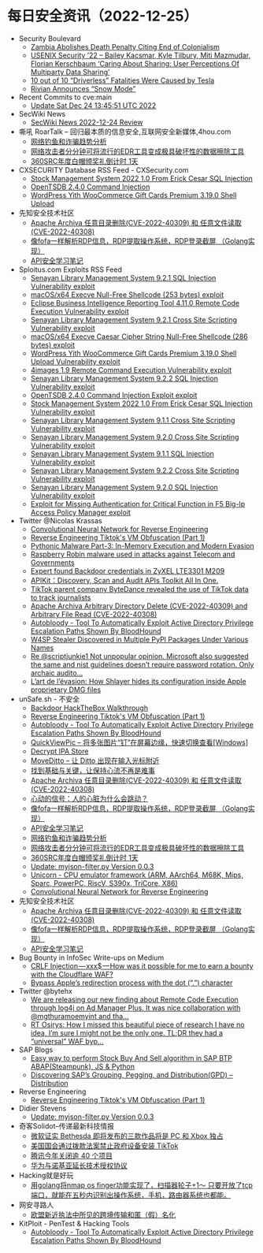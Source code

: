 # 每日安全资讯（2022-12-25）

- Security Boulevard
  - [Zambia Abolishes Death Penalty Citing End of Colonialism](https://securityboulevard.com/2022/12/zambia-abolishes-death-penalty-citing-end-of-colonialism/)
  - [USENIX Security ’22 – Bailey Kacsmar, Kyle Tilbury, Miti Mazmudar, Florian Kerschbaum ‘Caring About Sharing: User Perceptions Of Multiparty Data Sharing’](https://securityboulevard.com/2022/12/usenix-security-22-bailey-kacsmar-kyle-tilbury-miti-mazmudar-florian-kerschbaum-caring-about-sharing-user-perceptions-of-multiparty-data-sharing/)
  - [10 out of 10 “Driverless” Fatalities Were Caused by Tesla](https://securityboulevard.com/2022/12/10-out-of-10-driverless-fatalities-were-caused-by-tesla/)
  - [Rivian Announces “Snow Mode”](https://securityboulevard.com/2022/12/rivian-announces-snow-mode/)
- Recent Commits to cve:main
  - [Update Sat Dec 24 13:45:51 UTC 2022](https://github.com/trickest/cve/commit/2bc7f779f06eccf56574370c16e735b9b6302c3e)
- SecWiki News
  - [SecWiki News 2022-12-24 Review](http://www.sec-wiki.com/?2022-12-24)
- 嘶吼 RoarTalk – 回归最本质的信息安全,互联网安全新媒体,4hou.com
  - [网络钓鱼和诈骗趋势分析](https://www.4hou.com/posts/ykj6)
  - [网络攻击者分分钟可将流行的EDR工具变成极具破坏性的数据擦除工具](https://www.4hou.com/posts/oJ1Y)
  - [360SRC年度白帽颁奖礼倒计时 1天](https://www.4hou.com/posts/4KB7)
- CXSECURITY Database RSS Feed - CXSecurity.com
  - [Stock Management System 2022 1.0 From Erick Cesar SQL Injection](https://cxsecurity.com/issue/WLB-2022120045)
  - [OpenTSDB 2.4.0 Command Injection](https://cxsecurity.com/issue/WLB-2022120044)
  - [WordPress Yith WooCommerce Gift Cards Premium 3.19.0 Shell Upload](https://cxsecurity.com/issue/WLB-2022120043)
- 先知安全技术社区
  - [Apache Archiva 任意目录删除(CVE-2022-40309) 和 任意文件读取(CVE-2022-40308)](https://xz.aliyun.com/t/11979)
  - [像fofa一样解析RDP信息，RDP提取操作系统，RDP登录截屏 （Golang实现）](https://xz.aliyun.com/t/11978)
  - [API安全学习笔记](https://xz.aliyun.com/t/11977)
- Sploitus.com Exploits RSS Feed
  - [Senayan Library Management System 9.2.1 SQL Injection Vulnerability exploit](https://sploitus.com/exploit?id=1337DAY-ID-38119&utm_source=rss&utm_medium=rss)
  - [macOS/x64 Execve Null-Free Shellcode (253 bytes) exploit](https://sploitus.com/exploit?id=1337DAY-ID-38121&utm_source=rss&utm_medium=rss)
  - [Eclipse Business Intelligence Reporting Tool 4.11.0 Remote Code Execution Vulnerability exploit](https://sploitus.com/exploit?id=1337DAY-ID-38125&utm_source=rss&utm_medium=rss)
  - [Senayan Library Management System 9.2.1 Cross Site Scripting Vulnerability exploit](https://sploitus.com/exploit?id=1337DAY-ID-38118&utm_source=rss&utm_medium=rss)
  - [macOS/x64 Execve Caesar Cipher String Null-Free Shellcode (286 bytes) exploit](https://sploitus.com/exploit?id=1337DAY-ID-38122&utm_source=rss&utm_medium=rss)
  - [WordPress Yith WooCommerce Gift Cards Premium 3.19.0 Shell Upload Vulnerability exploit](https://sploitus.com/exploit?id=1337DAY-ID-38127&utm_source=rss&utm_medium=rss)
  - [4images 1.9 Remote Command Execution Vulnerability exploit](https://sploitus.com/exploit?id=1337DAY-ID-38123&utm_source=rss&utm_medium=rss)
  - [Senayan Library Management System 9.2.2 SQL Injection Vulnerability exploit](https://sploitus.com/exploit?id=1337DAY-ID-38120&utm_source=rss&utm_medium=rss)
  - [OpenTSDB 2.4.0 Command Injection Exploit exploit](https://sploitus.com/exploit?id=1337DAY-ID-38128&utm_source=rss&utm_medium=rss)
  - [Stock Management System 2022 1.0 From Erick Cesar SQL Injection Vulnerability exploit](https://sploitus.com/exploit?id=1337DAY-ID-38126&utm_source=rss&utm_medium=rss)
  - [Senayan Library Management System 9.1.1 Cross Site Scripting Vulnerability exploit](https://sploitus.com/exploit?id=1337DAY-ID-38115&utm_source=rss&utm_medium=rss)
  - [Senayan Library Management System 9.2.0 Cross Site Scripting Vulnerability exploit](https://sploitus.com/exploit?id=1337DAY-ID-38116&utm_source=rss&utm_medium=rss)
  - [Senayan Library Management System 9.1.1 SQL Injection Vulnerability exploit](https://sploitus.com/exploit?id=1337DAY-ID-38114&utm_source=rss&utm_medium=rss)
  - [Senayan Library Management System 9.2.2 Cross Site Scripting Vulnerability exploit](https://sploitus.com/exploit?id=1337DAY-ID-38124&utm_source=rss&utm_medium=rss)
  - [Senayan Library Management System 9.2.0 SQL Injection Vulnerability exploit](https://sploitus.com/exploit?id=1337DAY-ID-38117&utm_source=rss&utm_medium=rss)
  - [Exploit for Missing Authentication for Critical Function in F5 Big-Ip Access Policy Manager exploit](https://sploitus.com/exploit?id=E2690F56-34D9-5735-A733-8193CE2B6DBE&utm_source=rss&utm_medium=rss)
- Twitter @Nicolas Krassas
  - [Convolutional Neural Network for Reverse Engineering](https://twitter.com/Dinosn/status/1606724740408029184)
  - [Reverse Engineering Tiktok's VM Obfuscation (Part 1)](https://twitter.com/Dinosn/status/1606724711815479296)
  - [Pythonic Malware Part-3: In-Memory Execution and Modern Evasion](https://twitter.com/Dinosn/status/1606709123399172096)
  - [Raspberry Robin malware used in attacks against Telecom and Governments](https://twitter.com/Dinosn/status/1606708841235750912)
  - [Expert found Backdoor credentials in ZyXEL LTE3301 M209](https://twitter.com/Dinosn/status/1606708802413273094)
  - [APIKit：Discovery, Scan and Audit APIs Toolkit All In One.](https://twitter.com/Dinosn/status/1606648865809219586)
  - [TikTok parent company ByteDance revealed the use of TikTok data to track journalists](https://twitter.com/Dinosn/status/1606648225267605505)
  - [Apache Archiva Arbitrary Directory Delete (CVE-2022-40309) and Arbitrary File Read (CVE-2022-40308)](https://twitter.com/Dinosn/status/1606648180606734337)
  - [Autobloody - Tool To Automatically Exploit Active Directory Privilege Escalation Paths Shown By BloodHound](https://twitter.com/Dinosn/status/1606647822035652610)
  - [W4SP Stealer Discovered in Multiple PyPI Packages Under Various Names](https://twitter.com/Dinosn/status/1606647794646786051)
  - [Re @scriptjunkie1 Not unpopular opinion. Microsoft also suggested the same and nist guidelines doesn’t require password rotation. Only archaic audito...](https://twitter.com/Dinosn/status/1606604273873260544)
  - [L’art de l’évasion: How Shlayer hides its configuration inside Apple proprietary DMG files](https://twitter.com/Dinosn/status/1606546826005516292)
- unSafe.sh - 不安全
  - [Backdoor HackTheBox Walkthrough](https://buaq.net/go-141277.html)
  - [Reverse Engineering Tiktok's VM Obfuscation (Part 1)](https://buaq.net/go-141281.html)
  - [Autobloody - Tool To Automatically Exploit Active Directory Privilege Escalation Paths Shown By BloodHound](https://buaq.net/go-141265.html)
  - [QuickViewPic – 将多张图片“钉”在屏幕边缘，快速切换查看[Windows]](https://buaq.net/go-141263.html)
  - [Decrypt IPA Store](https://buaq.net/go-141261.html)
  - [MoveDitto – 让 Ditto 出现在输入光标附近](https://buaq.net/go-141264.html)
  - [找到基础与关键，让保持心流不再是难事](https://buaq.net/go-141267.html)
  - [Apache Archiva 任意目录删除(CVE-2022-40309) 和 任意文件读取(CVE-2022-40308)](https://buaq.net/go-141257.html)
  - [心动的信号：人的心脏为什么会跳动？​](https://buaq.net/go-141249.html)
  - [像fofa一样解析RDP信息，RDP提取操作系统，RDP登录截屏 （Golang实现）](https://buaq.net/go-141258.html)
  - [API安全学习笔记](https://buaq.net/go-141259.html)
  - [网络钓鱼和诈骗趋势分析](https://buaq.net/go-141239.html)
  - [网络攻击者分分钟可将流行的EDR工具变成极具破坏性的数据擦除工具](https://buaq.net/go-141240.html)
  - [360SRC年度白帽颁奖礼倒计时 1天](https://buaq.net/go-141229.html)
  - [Update: myjson-filter.py Version 0.0.3](https://buaq.net/go-141216.html)
  - [Unicorn - CPU emulator framework (ARM, AArch64, M68K, Mips, Sparc, PowerPC, RiscV, S390x, TriCore, X86)](https://buaq.net/go-141206.html)
  - [Convolutional Neural Network for Reverse Engineering](https://buaq.net/go-141199.html)
- 先知安全技术社区
  - [Apache Archiva 任意目录删除(CVE-2022-40309) 和 任意文件读取(CVE-2022-40308)](https://xz.aliyun.com/t/11979)
  - [像fofa一样解析RDP信息，RDP提取操作系统，RDP登录截屏 （Golang实现）](https://xz.aliyun.com/t/11978)
  - [API安全学习笔记](https://xz.aliyun.com/t/11977)
- Bug Bounty in InfoSec Write-ups on Medium
  - [CRLF Injection — xxx$ — How was it possible for me to earn a bounty with the Cloudflare WAF?](https://infosecwriteups.com/crlf-injection-xxx-how-was-it-possible-for-me-to-earn-a-bounty-with-the-cloudflare-waf-f581506f97f5?source=rss----7b722bfd1b8d--bug_bounty)
  - [Bypass Apple’s redirection process with the dot (“.”) character](https://infosecwriteups.com/bypass-apples-redirection-process-with-the-dot-character-c47d40537202?source=rss----7b722bfd1b8d--bug_bounty)
- Twitter @bytehx
  - [We are releasing our new finding about Remote Code Execution through log4j on Ad Manager Plus. It was nice collaboration with @mgthuramoemyint and tha...](https://twitter.com/bytehx343/status/1606658410258509824)
  - [RT Osirys: How I missed this beautiful piece of research I have no idea, I’m sure I might not be the only one. TL;DR they had a “universal” WAF byp...](https://twitter.com/osiryszzz/status/1606470124344856576)
- SAP Blogs
  - [Easy way to perform Stock Buy And Sell algorithm in SAP BTP ABAP(Steampunk), JS & Python](https://blogs.sap.com/2022/12/24/easy-way-to-perform-stock-buy-and-sell-algorithm-in-sap-btp-abapsteampunk-js-python/)
  - [Discovering SAP’s Grouping, Pegging, and Distribution(GPD) – Distribution](https://blogs.sap.com/2022/12/24/discovering-saps-grouping-pegging-and-distributiongpd-distribution/)
- Reverse Engineering
  - [Reverse Engineering Tiktok's VM Obfuscation (Part 1)](https://www.reddit.com/r/ReverseEngineering/comments/zubos7/reverse_engineering_tiktoks_vm_obfuscation_part_1/)
- Didier Stevens
  - [Update: myjson-filter.py Version 0.0.3](https://blog.didierstevens.com/2022/12/24/update-myjson-filter-py-version-0-0-3/)
- 奇客Solidot–传递最新科技情报
  - [微软证实 Bethesda 即将发布的三款作品将是 PC 和 Xbox 独占](https://www.solidot.org/story?sid=73750)
  - [美国国会通过拨款法案禁止政府设备安装 TikTok](https://www.solidot.org/story?sid=73749)
  - [腾讯今年关闭逾 40 个项目](https://www.solidot.org/story?sid=73748)
  - [华为与诺基亚延长技术授权协议](https://www.solidot.org/story?sid=73747)
- Hacking就是好玩
  - [用golang将nmap os finger功能实现了，扫描器轮子+1～ 只要开放了tcp端口，就能在五秒内识别出操作系统，手机，路由器系统也都能。](https://mp.weixin.qq.com/s?__biz=MzU2NzcwNTY3Mg==&mid=2247484628&idx=1&sn=bc49ebef8e160a51cd7eee0020dd27b9&chksm=fc986df3cbefe4e54c3deeb1648e31aa81a69d55109ff74944a9d71ad679ef0cdda8ed82fb07&scene=58&subscene=0#rd)
- 网安寻路人
  - [欧盟新近执法中所见的跨境传输和匿（假）名化](https://mp.weixin.qq.com/s?__biz=MzIxODM0NDU4MQ==&mid=2247497582&idx=1&sn=283a8cce070763340d46579117f5de5a&chksm=97e94a84a09ec392b71f52c753314ff7211bccb0959f014159ab27f24353945ed32fc60a3684&scene=58&subscene=0#rd)
- KitPloit - PenTest & Hacking Tools
  - [Autobloody - Tool To Automatically Exploit Active Directory Privilege Escalation Paths Shown By BloodHound](http://www.kitploit.com/2022/12/autobloody-tool-to-automatically.html)
